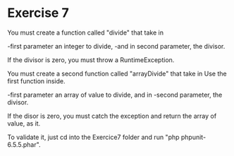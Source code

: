 # Exercise 7

You must create a function called "divide" that take in 

-first parameter an integer to divide,
-and in second parameter, the divisor. 


If the divisor is zero, you must throw a RuntimeException.




You must create a second function called "arrayDivide" that take in 
Use the first function inside.

-first parameter an array of value to divide, and in 
-second parameter, the divisor. 

If the disor is zero, you must catch the exception and return the array of value, as it.

To validate it, just cd into the Exercice7 folder and run "php phpunit-6.5.5.phar".
